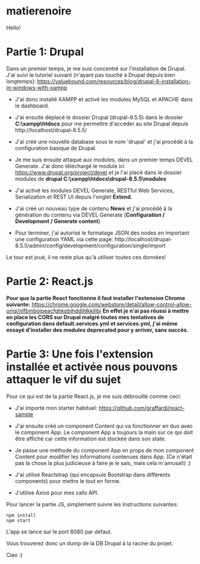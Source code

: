 # matierenoire

Hello!

# Partie 1: Drupal

Dans un premier temps, je me suis concentré sur l'installation de Drupal. J'ai suivi le tutoriel suivant (n'ayant pas touché à Drupal depuis bien longtemps): https://valuebound.com/resources/blog/drupal-8-installation-in-windows-with-xampp

- J'ai donc installé XAMPP et activé les modules MySQL et APACHE dans le dashboard. 

- J'ai ensuite déplacé le dossier Drupal (drupal-8.5.5) dans le dossier **C:\xampp\htdocs** pour me permettre d'accéder au site Drupal depuis http://localhost/drupal-8.5.5/

- J'ai créé une nouvelle database sous le nom 'drupal' et j'ai procédé à la configuration basique de Drupal.

- Je me suis ensuite attaqué aux modules, dans un premier temps DEVEL Generate. J'ai donc téléchargé le module ici https://www.drupal.org/project/devel et je l'ai placé dans le dossier modules de **drupal C:\xampp\htdocs\drupal-8.5.5\modules**

- J'ai activé les modules DEVEL Generate, RESTful Web Services, Serialization et REST UI depuis l'onglet **Extend**.

- J'ai créé un nouveau type de contenu **News** et j'ai procédé à la génération du contenu via DEVEL Generate (**Configuration / Development / Generate content**)

- Pour terminer, j'ai autorisé le formatage JSON des nodes en important une configuration YAML via cette page: http://localhost/drupal-8.5.5/admin/config/development/configuration/single/import

Le tour est joué, il ne reste plus qu'à utiliser toutes ces données!

# Partie 2: React.js

**Pour que la partie React fonctionne il faut installer l'extension Chrome suivante:** https://chrome.google.com/webstore/detail/allow-control-allow-origi/nlfbmbojpeacfghkpbjhddihlkkiljbi
**En effet je n'ai pas réussi à mettre en place les CORS sur Drupal malgré toutes mes tentatives de configuration dans default.services.yml et services.yml, j'ai même essayé d'installer des modules deprecated pour y arriver, sans succès.**

# Partie 3: Une fois l'extension installée et activée nous pouvons attaquer le vif du sujet

Pour ce qui est de la partie React.js, je me suis débrouillé comme ceci:

- J'ai importé mon starter habituel: https://github.com/graffardi/react-sample

- J'ai ensuite créé un component Content qui va fonctionner en duo avec le component App. Le component App a toujours la main sur ce qui doit être affiché car cette information est stockée dans son state.

- Je passe une méthode du component App en props de mon component Content pour modifier les informations contenues dans App. (Ce n'était pas la chose la plus judicieuse à faire je le sais, mais cela m'amusait) :)

- J'ai utilisé Reactstrap (qui encapsule Bootstrap dans différents components) pour mettre le tout en forme.

- J'utilise Axios pour mes calls API.

Pour lancer la partie JS, simplement suivre les instructions suivantes:

```
npm install
npm start
```

L'app se lance sur le port 8080 par défaut.

Vous trouverez donc un dump de la DB Drupal à la racine du projet.

Ciao :)